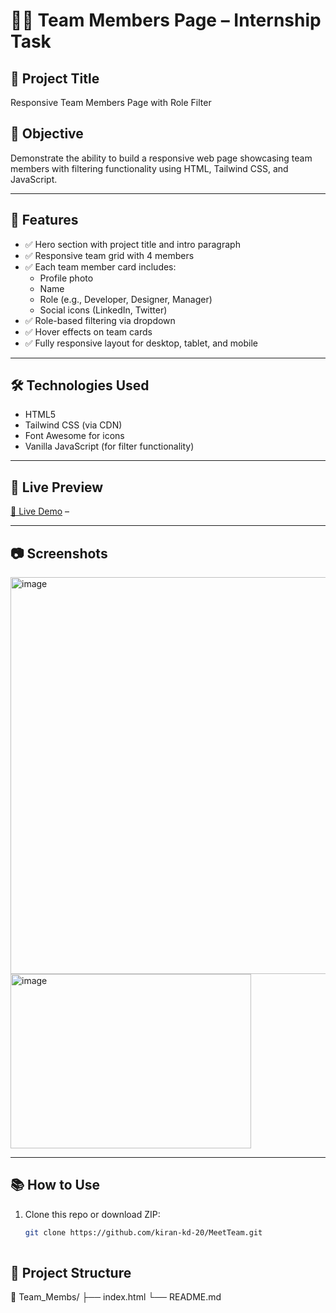 # 👨‍💻 Team Members Page – Internship Task

## 📌 Project Title
Responsive Team Members Page with Role Filter

## 🎯 Objective
Demonstrate the ability to build a responsive web page showcasing team members with filtering functionality using HTML, Tailwind CSS, and JavaScript.

---

## 🧩 Features

- ✅ Hero section with project title and intro paragraph
- ✅ Responsive team grid with 4 members
- ✅ Each team member card includes:
  - Profile photo
  - Name
  - Role (e.g., Developer, Designer, Manager)
  - Social icons (LinkedIn, Twitter)
- ✅ Role-based filtering via dropdown
- ✅ Hover effects on team cards
- ✅ Fully responsive layout for desktop, tablet, and mobile

---

## 🛠 Technologies Used

- HTML5
- Tailwind CSS (via CDN)
- Font Awesome for icons
- Vanilla JavaScript (for filter functionality)

---

## 🚀 Live Preview

[🔗 Live Demo](https://meet-team-seven.vercel.app/) – 

---

## 📷 Screenshots

<img width="1365" height="635" alt="image" src="https://github.com/user-attachments/assets/c373ef8d-3954-4af4-ac61-b0c462c83fc3" />
<img width="385" height="279" alt="image" src="https://github.com/user-attachments/assets/b64386e4-5ac0-4d07-a1d6-64d98fc216bc" />



---

## 📚 How to Use

1. Clone this repo or download ZIP:
   ```bash
   git clone https://github.com/kiran-kd-20/MeetTeam.git
  

## 📁 Project Structure
📂 Team_Membs/
├── index.html
└── README.md

